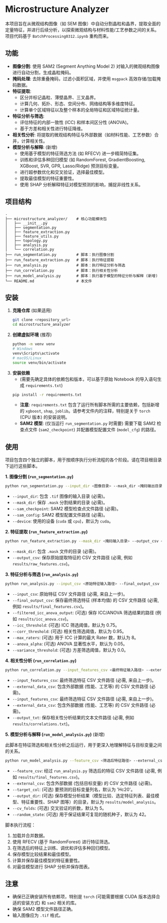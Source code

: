 # Microstructure Analyzer

本项目旨在从微观结构图像（如 SEM 图像）中自动分割晶粒和晶界，提取全面的定量特征，并进行后续分析，以探索微观结构与材料性能/工艺参数之间的关系。项目代码基于 `BatchProcessing0312.ipynb` 重构而来。

## 功能

*   **图像分割**: 使用 SAM2 (Segment Anything Model 2) 对输入的微观结构图像进行自动分割，生成晶粒掩码。
*   **掩码处理**: 去除重叠掩码，过滤小面积区域，并使用 `msgpack` 高效存储/加载掩码数据。
*   **特征提取**:
    *   区分并标记晶粒、薄壁晶界、三叉晶界。
    *   计算几何、拓扑、形态、空间分布、网络结构等多维度特征。
    *   计算单个区域特征以及整个样本的全局特征和区域特征统计量。
*   **特征分析与筛选**:
    *   评估特征的内部一致性 (ICC) 和样本间区分性 (ANOVA)。
    *   基于方差和相关性进行特征降维。
*   **相关性分析**: 将提取的微观结构特征与外部数据（如材料性能、工艺参数）合并，计算相关性。
*   **模型分析与解释**: (新增)
    *   使用基于模型的特征筛选方法 (如 RFECV) 进一步精简特征集。
    *   训练和评估多种回归模型 (如 RandomForest, GradientBoosting, XGBoost, SVR, GPR, Lasso/Ridge) 预测目标变量。
    *   进行超参数优化和交叉验证，选择最佳模型。
    *   提取最佳模型的特征重要性。
    *   使用 SHAP 分析解释特征对模型预测的影响，捕捉非线性关系。

## 项目结构

```
.
├── microstructure_analyzer/    # 核心功能模块包
│   ├── __init__.py
│   ├── segmentation.py
│   ├── feature_extraction.py
│   ├── feature_utils.py
│   ├── topology.py
│   ├── analysis.py
│   └── correlation.py
├── run_segmentation.py         # 脚本：执行图像分割
├── run_feature_extraction.py   # 脚本：执行特征提取
├── run_analysis.py             # 脚本：执行特征分析与筛选
├── run_correlation.py          # 脚本：执行相关性分析
├── run_model_analysis.py       # 脚本：执行基于模型的特征分析与解释 (新增)
└── README.md                   # 本文件
```

## 安装

1.  **克隆仓库** (如果适用)
    ```bash
    git clone <repository_url>
    cd microstructure_analyzer
    ```
2.  **创建虚拟环境** (推荐)
    ```bash
    python -m venv venv
    # Windows
    venv\Scripts\activate
    # macOS/Linux
    source venv/bin/activate
    ```
3.  **安装依赖**
    *   (需要先确定具体的依赖包和版本，可以基于原始 Notebook 的导入语句生成 `requirements.txt`)
    ```bash
    pip install -r requirements.txt
    ```
    *   **注意**: `requirements.txt` 包含了运行所有脚本所需的主要依赖，包括新增的 `xgboost`, `shap`, `joblib`。请参考文件内的注释，特别是关于 `torch` (CPU 版本) 的安装说明。
    *   **SAM2 模型**: (仅当运行 `run_segmentation.py` 时需要) 需要下载 SAM2 检查点文件 (`sam2_checkpoint`) 并配置模型配置文件 (`model_cfg`) 的路径。

## 使用

项目包含四个独立的脚本，用于按顺序执行分析流程的各个阶段。请在项目根目录下运行这些脚本。

**1. 图像分割 (`run_segmentation.py`)**

```bash
python run_segmentation.py --input_dir <图像目录> --mask_dir <掩码输出目录> --sam_checkpoint <模型检查点路径> --sam_config <模型配置路径> [--device cuda/cpu]
```
*   `--input_dir`: 包含 `.tif` 图像的输入目录 (必需)。
*   `--mask_dir`: 保存 `.mask` 分割结果的目录 (必需)。
*   `--sam_checkpoint`: SAM2 模型检查点文件路径 (必需)。
*   `--sam_config`: SAM2 模型配置文件路径 (必需)。
*   `--device`: 使用的设备 (`cuda` 或 `cpu`)，默认为 `cuda`。

**2. 特征提取 (`run_feature_extraction.py`)**

```bash
python run_feature_extraction.py --mask_dir <掩码输入目录> --output_csv <原始特征输出路径>
```
*   `--mask_dir`: 包含 `.mask` 文件的目录 (必需)。
*   `--output_csv`: 保存原始提取特征的 CSV 文件路径 (必需, 例如 `results/raw_features.csv`)。

**3. 特征分析与筛选 (`run_analysis.py`)**

```bash
python run_analysis.py --input_csv <原始特征输入路径> --final_output_csv <最终特征输出路径> [--filtered_icc_anova_output <ICC/ANOVA结果路径>] [--icc_threshold 0.75] [--corr_threshold 0.95] [...]
```
*   `--input_csv`: 原始特征 CSV 文件路径 (必需, 来自上一步)。
*   `--final_output_csv`: 保存最终筛选特征 (样本均值) 的 CSV 文件路径 (必需, 例如 `results/final_features.csv`)。
*   `--filtered_icc_anova_output`: (可选) 保存 ICC/ANOVA 筛选结果的路径 (例如 `results/icc_anova.csv`)。
*   `--icc_threshold`: (可选) ICC 筛选阈值，默认为 0.75。
*   `--corr_threshold`: (可选) 相关性筛选阈值，默认为 0.95。
*   `--max_raters`: (可选) 用于 ICC 计算的最大 Rater 数，默认为 8。
*   `--anova_alpha`: (可选) ANOVA 显著性水平，默认为 0.05。
*   `--variance_threshold`: (可选) 方差筛选阈值，默认为 0.0。

**4. 相关性分析 (`run_correlation.py`)**

```bash
python run_correlation.py --input_features_csv <最终特征输入路径> --external_data_csv <外部数据路径> --output_txt <关联结果输出路径>
```
*   `--input_features_csv`: 最终筛选特征 CSV 文件路径 (必需, 来自上一步)。
*   `--external_data_csv`: 包含外部数据 (性能、工艺等) 的 CSV 文件路径 (必需)。
*   `--input_features_csv`: 最终筛选特征 CSV 文件路径 (必需, 来自上一步)。
*   `--external_data_csv`: 包含外部数据 (性能、工艺等) 的 CSV 文件路径 (必需)。
*   `--output_txt`: 保存相关性分析结果的文本文件路径 (必需, 例如 `results/correlations.txt`)。

**5. 模型分析与解释 (`run_model_analysis.py`)** (新增)

此脚本在特征筛选和相关性分析之后运行，用于更深入地理解特征与目标变量之间的关系。

```bash
python run_model_analysis.py --feature_csv <筛选后特征路径> --external_csv <外部数据路径> [--target_col <目标列名>] [--output_dir <结果保存目录>] [--cv_folds <折数>] [--random_state <随机种子>]
```
*   `--feature_csv`: 经过 `run_analysis.py` 筛选后的特征 CSV 文件路径 (必需, 例如 `results/final_features.csv`)。
*   `--external_csv`: 包含外部数据 (包括目标变量) 的 CSV 文件路径 (必需)。
*   `--target_col`: (可选) 要预测的目标变量列名，默认为 'Hc20'。
*   `--output_dir`: (可选) 保存模型分析结果（模型比较、选定特征列表、最佳模型、特征重要性、SHAP 图等）的目录，默认为 `results/model_analysis`。
*   `--cv_folds`: (可选) 交叉验证的折数，默认为 5。
*   `--random_state`: (可选) 用于保证结果可复现的随机种子，默认为 42。

脚本执行流程：
1.  加载并合并数据。
2.  使用 RFECV (基于 RandomForest) 进行特征筛选。
3.  在筛选后的特征上训练、调优和评估多种回归模型。
4.  保存模型比较结果和最佳模型。
5.  计算并保存最佳模型的特征重要性。
6.  对最佳模型进行 SHAP 分析并保存图表。

## 注意

*   确保已正确安装所有依赖项，特别是 `torch` (可能需要根据 CUDA 版本选择合适的安装方式) 和 `sam2` 相关的库。
*   确保 SAM2 模型文件路径正确。
*   输入图像应为 `.tif` 格式。
